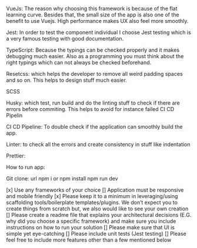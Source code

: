 VueJs: The reason why choosing this framework is because of the flat learning curve. Besides that, the small size of the app is also one of the benefit to use Vuejs. High performance makes UX also feel more smoothly.

Jest: In order to test the component individual I choose Jest testing which is a very famous testing with good documentation.

TypeScript: Because the typings can be checked properly and it makes debugging much easier. Also as a programming you must think about the right typings which can not always be checked beforehand.

Resetcss: which helps the developer to remove all weird padding spaces and so on. This helps to design stuff much easier.

SCSS

Husky: which test, run build and do the linting stuff to check if there are errors before commiting. This helps to avoid for instance failed CI CD Pipelin

CI CD Pipeline: To double check if the application can smoothly build the app.

Linter: to check all the errors and create consistency in stuff like indentation

Prettier:

How to run app:

Git clone: url
npm i or npm install
npm run dev

[x] Use any frameworks of your choice
[] Application must be responsive and mobile friendly
[x] Please keep it to a minimum in leveraging/using scaffolding tools/boilerplate
templates/plugins. We don’t expect you to create things from scratch but, we also
would like to see your own creation
[] Please create a readme file that explains your architectural decisions (E.G. why did
you choose a specific framework) and make sure you include instructions on how to run your solution
[] Please make sure that UI is simple yet eye-catching
[] Please include unit tests (Jest testing)
[] Please feel free to include more features other than a few mentioned below
